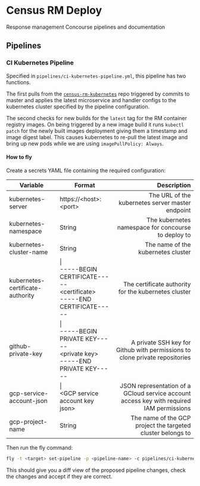 # Census RM Deploy
Response management Concourse pipelines and documentation

## Pipelines
### CI Kubernetes Pipeline
Specified in `pipelines/ci-kubernetes-pipeline.yml`, this pipeline has two functions.

The first pulls from the [`census-rm-kubernetes`](https://github.com/ONSdigital/census-rm-kubernetes) repo triggered by commits to master and applies the latest microservice and handler configs to the kubernetes cluster specified by the pipeline configuration.

The second checks for new builds for the `latest` tag for the RM container registry images. On being triggered by a new image build it runs `kubectl patch` for the newly built images deployment giving them a timestamp and image digest label. This causes kubernetes to re-pull the latest image and bring up new pods while we are using `imagePullPolicy: Always`.

#### How to fly
Create a secrets YAML file containing the required configuration:

| Variable | Format | Description |
| --- | --- | ---: |
| kubernetes-server | https://\<host>:\<port> | The URL of the kubernetes server master endpoint |
| kubernetes-namespace | String | The kubernetes namespace for concourse to deploy to |
| kubernetes-cluster-name | String | The name of the kubernetes cluster |
| kubernetes-certificate-authority | \|  <br>-----BEGIN CERTIFICATE----- <br>\<certificate> <br>-----END CERTIFICATE----- | The certificate authority for the kubernetes cluster |
| github-private-key | \| <br>-----BEGIN PRIVATE KEY----- <br>\<private key> <br>-----END PRIVATE KEY----- | A private SSH key for Github with permissions to clone private repositories |
| gcp-service-account-json | \| <br>\<GCP service account key json> | JSON representation of a GCloud service account access key with required IAM permissions |
| gcp-project-name | String | The name of the GCP project the targeted cluster belongs to |

Then run the fly command:
```bash
fly -t <target> set-pipeline -p <pipeline-name> -c pipelines/ci-kubernetes-pipeline.yml -l <path-to-secrets-yml>
```
This should give you a diff view of the proposed pipeline changes, check the changes and accept if they are correct.
